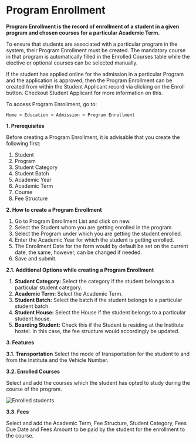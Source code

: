 # Program Enrollment

**Program Enrollment is the record of enrollment of a student in a given program and chosen courses for a particular Academic Term.**

To ensure that students are associated with a particular program in the system, their Program Enrollment must be created. The mandatory course in that program is automatically filled in the Enrolled Courses table while the elective or optional courses can be selected manually.

If the student has applied online for the admission in a particular Program and the application is approved, then the Program Enrollment can be created from within the Student Applicant record via clicking on the Enroll button. Checkout Student Applicant for more information on this.

To access Program Enrollment, go to:

`Home > Education > Admission > Program Enrollment`

**1. Prerequisites**

Before creating a Program Enrollment, it is advisable that you create the following first:

1. Student
2. Program
3. Student Category
4. Student Batch
5. Academic Year
6. Academic Term
7. Course
8. Fee Structure

**2. How to create a Program Enrollment**

1. Go to Program Enrollment List and click on new.
2. Select the Student whom you are getting enrolled in the program.
3. Select the Program under which you are getting the student enrolled.
4. Enter the Academic Year for which the student is getting enrolled.
5. The Enrollment Date for the form would by default be set on the current date, the same, however, can be changed if needed.
6. Save and submit.

**2.1. Additional Options while creating a Program Enrollment**

1. **Student Category:** Select the category if the student belongs to a particular student category.
2. **Academic Term:** Select the Academic Term.
3. **Student Batch:** Select the batch if the student belongs to a particular student batch.
4. **Student House:** Select the House if the student belongs to a particular student house.
5. **Boarding Student:** Check this if the Student is residing at the Institute hostel. In this case, the fee structure would accordingly be updated.

**3. Features**

**3.1. Transportation**
Select the mode of transportation for the student to and from the Institute and the Vehicle Number.

**3.2. Enrolled Courses**

Select and add the courses which the student has opted to study during the course of the program.

![Enrolled students](../Images/education-program-enrollment-3.png)

**3.3. Fees**

Select and add the Academic Term, Fee Structure, Student Category, Fees Due Date and Fees Amount to be paid by the student for the enrollment to the course.

